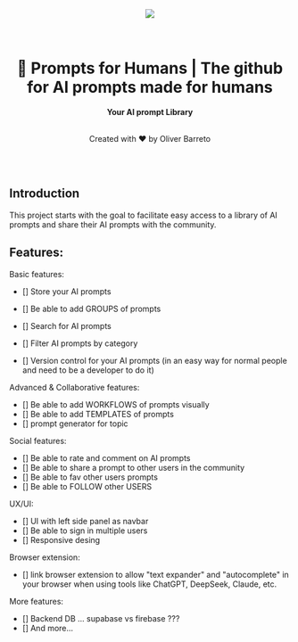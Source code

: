 <div align="center">
  <a href="https://oliverbarreto.com">
    <img src="https://www.oliverbarreto.com/images/site-logo.png" />
  </a>
</div>
</br>
</br>
<div align="center">
  <h1>💬 Prompts for Humans | The github for AI prompts made for humans</h1>
  <strong>Your AI prompt Library</strong>
  </br>
  </br>
  <p>Created with ❤️ by Oliver Barreto</p>
</div>

</br>
</br>

## Introduction

This project starts with the goal to facilitate easy access to a library of AI prompts and share their AI prompts with the community.

## Features:

Basic features:

- [] Store your AI prompts
- [] Be able to add GROUPS of prompts
- [] Search for AI prompts
- [] Filter AI prompts by category

- [] Version control for your AI prompts (in an easy way for normal people and need to be a developer to do it)

Advanced & Collaborative features:

- [] Be able to add WORKFLOWS of prompts visually
- [] Be able to add TEMPLATES of prompts
- [] prompt generator for topic

Social features:

- [] Be able to rate and comment on AI prompts
- [] Be able to share a prompt to other users in the community
- [] Be able to fav other users prompts
- [] Be able to FOLLOW other USERS

UX/UI:

- [] UI with left side panel as navbar
- [] Be able to sign in multiple users
- [] Responsive desing

Browser extension:

- [] link browser extension to allow "text expander" and "autocomplete" in your browser when using tools like ChatGPT, DeepSeek, Claude, etc.

More features:

- [] Backend DB ... supabase vs firebase ???
- [] And more...
